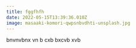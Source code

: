 ```yaml
---
title: fggfhfh
date: 2022-05-15T13:39:36.010Z
image: masaaki-komori-qwpsnbvdhti-unsplash.jpg
---
```

bnvnvbnx  vn b cxb bxcvb xvb